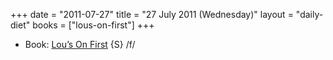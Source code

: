 +++
date = "2011-07-27"
title = "27 July 2011 (Wednesday)"
layout = "daily-diet"
books = ["lous-on-first"]
+++


* Book: [Lou’s On First](/books/lous-on-first) {S} /f/